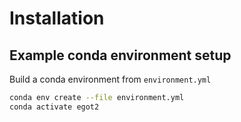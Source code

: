 # Installation

## Example conda environment setup

Build a conda environment from `environment.yml`
```bash
conda env create --file environment.yml
conda activate egot2
```